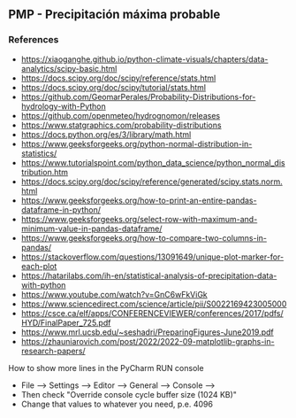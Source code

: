 ## PMP - Precipitación máxima probable

### References

* https://xiaoganghe.github.io/python-climate-visuals/chapters/data-analytics/scipy-basic.html
* https://docs.scipy.org/doc/scipy/reference/stats.html
* https://docs.scipy.org/doc/scipy/tutorial/stats.html
* https://github.com/GeomarPerales/Probability-Distributions-for-hydrology-with-Python
* https://github.com/openmeteo/hydrognomon/releases
* https://www.statgraphics.com/probability-distributions
* https://docs.python.org/es/3/library/math.html
* https://www.geeksforgeeks.org/python-normal-distribution-in-statistics/
* https://www.tutorialspoint.com/python_data_science/python_normal_distribution.htm
* https://docs.scipy.org/doc/scipy/reference/generated/scipy.stats.norm.html
* https://www.geeksforgeeks.org/how-to-print-an-entire-pandas-dataframe-in-python/
* https://www.geeksforgeeks.org/select-row-with-maximum-and-minimum-value-in-pandas-dataframe/
* https://www.geeksforgeeks.org/how-to-compare-two-columns-in-pandas/
* https://stackoverflow.com/questions/13091649/unique-plot-marker-for-each-plot
* https://hatarilabs.com/ih-en/statistical-analysis-of-precipitation-data-with-python
* https://www.youtube.com/watch?v=GnC6wFkViGk
* https://www.sciencedirect.com/science/article/pii/S0022169423005000
* https://csce.ca/elf/apps/CONFERENCEVIEWER/conferences/2017/pdfs/HYD/FinalPaper_725.pdf
* https://www.mrl.ucsb.edu/~seshadri/PreparingFigures-June2019.pdf
* https://zhauniarovich.com/post/2022/2022-09-matplotlib-graphs-in-research-papers/


How to show more lines in the PyCharm RUN console

* File --> Settings --> Editor --> General --> Console -->
* Then check "Override console cycle buffer size (1024 KB)"
* Change that values to whatever you need, p.e. 4096
